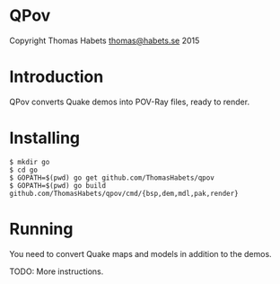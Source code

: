 QPov
====

Copyright Thomas Habets <thomas@habets.se> 2015

Introduction
============

QPov converts Quake demos into POV-Ray files, ready to render.

Installing
==========
```
$ mkdir go
$ cd go
$ GOPATH=$(pwd) go get github.com/ThomasHabets/qpov
$ GOPATH=$(pwd) go build github.com/ThomasHabets/qpov/cmd/{bsp,dem,mdl,pak,render}
```

Running
=======
You need to convert Quake maps and models in addition to the demos.

TODO: More instructions.
